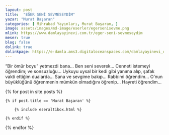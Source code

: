 ```yaml
---
layout: post
title:  "EĞER SENİ SEVMESEYDİM"
yazar: "Murat Başaran"
categories: [ Mihrabad Yayınları, Murat Başaran, ]
image: assets/images/md-image/eserler/egersenisevme.png
mlink: https://www.damlayayinevi.com.tr/eger-seni-sevmeseydim
meser: true
blog: false
dolink: true
dolinkpage: https://e-damla.ams3.digitaloceanspaces.com/damlayayinevi_ornek_sayfalar/9786056667862/index.html
---
```



“Bir ömür boyu” yetmezdi bana... Ben seni severek... Cenneti istemeyi öğrendim; ve sonsuzluğu... Uykuyu uysal bir kedi gibi yanıma alıp, şafak vakti ettiğim dualarda... Sana ve sevgime bakıp... Rabbimi öğrendim... O’nun büyüklüğünü öğrenmenin mümkün olmadığını öğrenip... Hayreti öğrendim...


{% for post in site.posts %}

    {% if post.title == 'Murat Başaran' %}

        {% include eseraltibox.html %}

    {% endif %}

{% endfor %}

